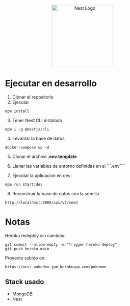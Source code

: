 <p align="center">
  <a href="http://nestjs.com/" target="blank"><img src="https://nestjs.com/img/logo-small.svg" width="200" alt="Nest Logo" /></a>
</p>

# Ejecutar en desarrollo

1. Clonar el repositorio
2. Ejecutar

```
npm install
```

3. Tener Nest CLI instalado
```
npm i -g @nestjs/cli
```

4. Levantar la base de datos
```
docker-compose up -d
```

5. Clonar el archivo __.env.template__

6. Llenar las variables de entorno definidas en el ```.env````

7. Ejecutar la aplicacion en dev:
```
npm run start:dev
```

8. Reconstruir la base de datos con la semilla
```
http://localhost:3000/api/v2/seed
```

# Notas 
Heroku redeploy sin cambios:
```
git commit --allow-empty -m "Trigger heroku deploy"
git push heroku main
```

Proyecto subido en:
```
https://nest-pokedex-jpm.herokuapp.com/pokemon
```

## Stack usado
* MongoDB
* Nest